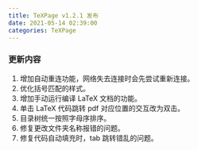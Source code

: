 ```yaml
---
title: TeXPage v1.2.1 发布 
date: 2021-05-14 02:39:00
categories: TeXPage
---
```


### 更新内容

1. 增加自动重连功能，网络失去连接时会先尝试重新连接。
2. 优化括号匹配的样式。
3. 增加手动运行编译 LaTeX 文档的功能。
4. 单击 LaTeX 代码跳转 pdf 对应位置的交互改为双击。
5. 目录树统一按照字母序排序。
6. 修复更改文件夹名称报错的问题。
7. 修复代码自动填充时，tab 跳转错乱的问题。
